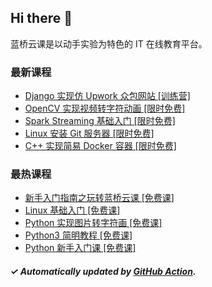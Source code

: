 ## Hi there 👋

蓝桥云课是以动手实验为特色的 IT 在线教育平台。

### 最新课程

<!-- LATEST:START -->
- [Django 实现仿 Upwork 众包网站 [训练营]](https://www.lanqiao.cn/courses/1144/)
- [OpenCV 实现视频转字符动画 [限时免费]](https://www.lanqiao.cn/courses/637/)
- [Spark Streaming 基础入门 [限时免费]](https://www.lanqiao.cn/courses/571/)
- [Linux 安装 Git 服务器 [限时免费]](https://www.lanqiao.cn/courses/616/)
- [C++ 实现简易 Docker 容器 [限时免费]](https://www.lanqiao.cn/courses/608/)
<!-- LATEST:END -->

### 最热课程

<!-- HOTEST:START -->
- [新手入门指南之玩转蓝桥云课 [免费课]](https://www.lanqiao.cn/courses/63/)
- [Linux 基础入门 [免费课]](https://www.lanqiao.cn/courses/1/)
- [Python 实现图片转字符画 [免费课]](https://www.lanqiao.cn/courses/370/)
- [Python3 简明教程 [免费课]](https://www.lanqiao.cn/courses/596/)
- [Python 新手入门课 [免费课]](https://www.lanqiao.cn/courses/1330/)
<!-- HOTEST:END -->

##### ✓ Automatically updated by [GitHub Action](https://github.com/lanqiao-courses/.github/actions/workflows/update.yml).

